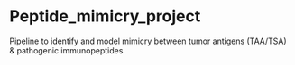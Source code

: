 # Peptide_mimicry_project
Pipeline to identify and model mimicry between tumor antigens (TAA/TSA) &amp; pathogenic immunopeptides
